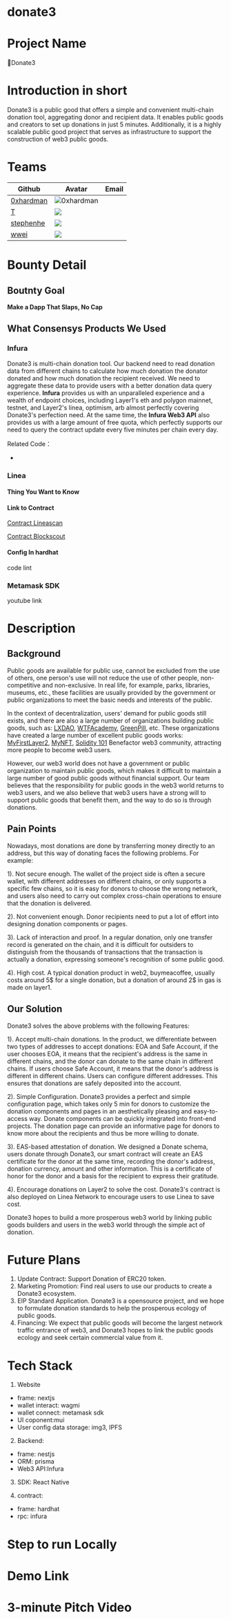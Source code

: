 # donate3

# Project Name

🧧Donate3

# Introduction in short

Donate3 is a public good that offers a simple and convenient multi-chain donation tool, aggregating donor and recipient data. It enables public goods and creators to set up donations in just 5 minutes. Additionally, it is a highly scalable public good project that serves as infrastructure to support the construction of web3 public goods.

# Teams

| Github                                     | Avatar                                                             | Email |
| ------------------------------------------ | ------------------------------------------------------------------ | ----- |
| [0xhardman](https://github.com/0xhardman)  | ![0xhardman](https://avatars.githubusercontent.com/u/47655472?v=4) |       |
| [T](https://github.com/tangminjie)         | ![](https://avatars.githubusercontent.com/u/32589107?v=4)          |       |
| [stephenhe](https://github.com/hefansuper) | ![](https://avatars.githubusercontent.com/u/66615553?v=4)          |       |
| [wwei](https://github.com/wwei-github)     | ![](https://avatars.githubusercontent.com/u/46670626?v=4)          |       |

# Bounty Detail

## Boutnty Goal

**Make a Dapp That Slaps, No Cap**

## What Consensys Products We Used

### Infura

Donate3 is multi-chain donation tool. Our backend need to read donation data from different chains to calculate how much donation the donator donated and how much donation the recipient received. We need to aggregate these data to provide users with a better donation data query experience. **Infura** provides us with an unparalleled experience and a wealth of endpoint choices, including Layer1's eth and polygon mainnet, testnet, and Layer2's linea, optimism, arb almost perfectly covering Donate3's perfection need. At the same time, the **Infura Web3 API** also provides us with a large amount of free quota, which perfectly supports our need to query the contract update every five minutes per chain every day.

Related Code：

-

### Linea

#### Thing You Want to Know

#### Link to Contract

[Contract Lineascan](https://lineascan.build/address/0x3a42ddc676f6854730151750f3dbd0ebfe3c6cd3)

[Contract Blockscout](https://explorer.linea.build/address/0x3a42DDc676F6854730151750f3dBD0ebFE3c6CD3)

#### Config In hardhat

code lint

### Metamask SDK

youtube link

# Description

## Background

Public goods are available for public use, cannot be excluded from the use of others, one person's use will not reduce the use of other people, non-competitive and non-exclusive. In real life, for example, parks, libraries, museums, etc., these facilities are usually provided by the government or public organizations to meet the basic needs and interests of the public.

In the context of decentralization, users' demand for public goods still exists, and there are also a large number of organizations building public goods, such as: [LXDAO](https://lxdao.io/), [WTFAcademy](https://www.wtf.academy/), [GreenPill](https://greenpill.network/), etc. These organizations have created a large number of excellent public goods works: [MyFirstLayer2](https://layer2.myfirst.io/), [MyNFT](https://myfirstnft.info/), [Solidity 101](https://www.wtf.academy/solidity-start) Benefactor web3 community, attracting more people to become web3 users.

However, our web3 world does not have a government or public organization to maintain public goods, which makes it difficult to maintain a large number of good public goods without financial support. Our team believes that the responsibility for public goods in the web3 world returns to web3 users, and we also believe that web3 users have a strong will to support public goods that benefit them, and the way to do so is through donations.

## Pain Points

Nowadays, most donations are done by transferring money directly to an address, but this way of donating faces the following problems. For example:

1). Not secure enough. The wallet of the project side is often a secure wallet, with different addresses on different chains, or only supports a specific few chains, so it is easy for donors to choose the wrong network, and users also need to carry out complex cross-chain operations to ensure that the donation is delivered.

2). Not convenient enough. Donor recipients need to put a lot of effort into designing donation components or pages.

3). Lack of interaction and proof. In a regular donation, only one transfer record is generated on the chain, and it is difficult for outsiders to distinguish from the thousands of transactions that the transaction is actually a donation, expressing someone's recognition of some public good.

4). High cost. A typical donation product in web2, buymeacoffee, usually costs around 5$ for a single donation, but a donation of around 2$ in gas is made on layer1.

## Our Solution

Donate3 solves the above problems with the following Features:

1). Accept multi-chain donations. In the product, we differentiate between two types of addresses to accept donations: EOA and Safe Account, if the user chooses EOA, it means that the recipient's address is the same in different chains, and the donor can donate to the same chain in different chains. If users choose Safe Account, it means that the donor's address is different in different chains. Users can configure different addresses. This ensures that donations are safely deposited into the account.

2). Simple Configuration. Donate3 provides a perfect and simple configuration page, which takes only 5 min for donors to customize the donation components and pages in an aesthetically pleasing and easy-to-access way. Donate components can be quickly integrated into front-end projects. The donation page can provide an informative page for donors to know more about the recipients and thus be more willing to donate.

3). EAS-based attestation of donation. We designed a Donate schema, users donate through Donate3, our smart contract will create an EAS certificate for the donor at the same time, recording the donor's address, donation currency, amount and other information. This is a certificate of honor for the donor and a basis for the recipient to express their gratitude.

4). Encourage donations on Layer2 to solve the cost. Donate3's contract is also deployed on Linea Network to encourage users to use Linea to save cost.

Donate3 hopes to build a more prosperous web3 world by linking public goods builders and users in the web3 world through the simple act of donation.

# Future Plans

1. Update Contract: Support Donation of ERC20 token.
2. Marketing Promotion: Find real users to use our products to create a Donate3 ecosystem.
3. EIP Standard Application. Donate3 is a opensource project, and we hope to formulate donation standards to help the prosperous ecology of public goods.
4. Financing: We expect that public goods will become the largest network traffic entrance of web3, and Donate3 hopes to link the public goods ecology and seek certain commercial value from it.

# Tech Stack

1. Website

- frame: nextjs
- wallet interact: wagmi
- wallet connect: metamask sdk
- UI coponent:mui
- User config data storage: img3, IPFS

2. Backend:

- frame: nestjs
- ORM: prisma
- Web3 API:Infura

3. SDK: React Native

4. contract:

- frame: hardhat
- rpc: infura

# Step to run Locally

# Demo Link

# 3-minute Pitch Video
